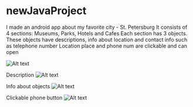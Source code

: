 # newJavaProject
I made an android app about my favorite city - St. Petersburg
It consists of 4 sections: Museums, Parks, Hotels and Cafes
Each section has 3 objects. These objects have descriptions, info about location and contact info such as telephone number
Location place and phone num are clickable and can open

![Alt text](http://imgur.com/mb12O1W.png)

Description
![Alt text](http://imgur.com/d3nzVME.png)

Info about objects
![Alt text](http://imgur.com/xoLNTPL.png)

Clickable phone button
![Alt text](http://imgur.com/xoLNTPL.png)
